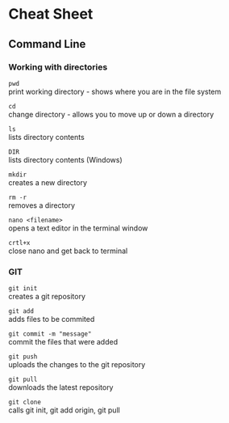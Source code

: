 # Cheat Sheet

## Command Line
### Working with directories
`pwd`  
print working directory - shows where you are in the file system

`cd`  
change directory - allows you to move up or down a directory

`ls`  
lists directory contents

`DIR`  
lists directory contents (Windows)

`mkdir`  
creates a new directory

`rm -r `  
removes a directory

`nano <filename>`  
opens a text editor in the terminal window

`crtl+x`  
close nano and get back to terminal

### GIT
`git init`  
creates a git repository

`git add`  
adds files to be commited

`git commit -m "message"`  
commit the files that were added

`git push`  
uploads the changes to the git repository

`git pull`  
downloads the latest repository

`git clone`  
calls git init, git add origin, git pull


